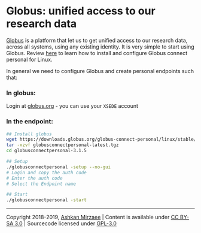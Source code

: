 # Globus: unified access to our research data

[Globus](https://www.globus.org) is a platform that let us to get unified access to our research data, across all systems, using any existing identity. It is very simple to start using Globus. Review [here](https://docs.globus.org/how-to/globus-connect-personal-linux/) to learn how to install and configure Globus connect personal for Linux.

In general we need to configure Globus and create personal endpoints such that:

### In globus:
Login at [globus.org](https://www.globus.org) - you can use your `XSEDE` account

### In the endpoint:
```bash
## Install globus
wget https://downloads.globus.org/globus-connect-personal/linux/stable/globusconnectpersonal-latest.tgz
tar -xzvf globusconnectpersonal-latest.tgz
cd globusconnectpersonal-3.1.5

## Setup
./globusconnectpersonal -setup --no-gui
# Login and copy the auth code
# Enter the auth code
# Select the Endpoint name

## Start
./globusconnectpersonal -start
```

---
Copyright 2018-2019, [Ashkan Mirzaee](https://ashki23.github.io/index.html) | Content is available under [CC BY-SA 3.0](https://creativecommons.org/licenses/by-sa/3.0/) | Sourcecode licensed under [GPL-3.0](https://www.gnu.org/licenses/gpl-3.0.en.html)
